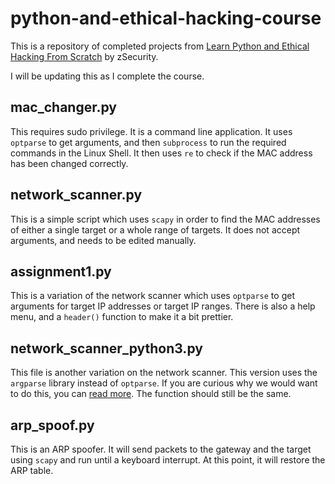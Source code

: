# python-and-ethical-hacking-course
This is a repository of completed projects from [Learn Python and Ethical Hacking From Scratch](https://www.udemy.com/course/learn-python-and-ethical-hacking-from-scratch/) by zSecurity.

I will be updating this as I complete the course. 

## mac_changer.py
This requires sudo privilege. It is a command line application. It uses `optparse` to get arguments, and then `subprocess` to run the required commands in the Linux Shell. It then uses `re` to check if the MAC address has been changed correctly. 

## network_scanner.py
This is a simple script which uses `scapy` in order to find the MAC addresses of either a single target or a whole range of targets. It does not accept arguments, and needs to be edited manually. 

## assignment1.py
This is a variation of the network scanner which uses `optparse` to get arguments for target IP addresses or target IP ranges. There is also a help menu, and a `header()` function to make it a bit prettier. 

##  network_scanner_python3.py 
This file is another variation on the network scanner. This version uses the `argparse` library instead of `optparse`. If you are curious why we would want to do this, you can [read more](https://stackoverflow.com/questions/3217673/why-use-argparse-rather-than-optparse). The function should still be the same. 

## arp_spoof.py
This is an ARP spoofer. It will send packets to the gateway and the target using `scapy` and run until a keyboard interrupt. At this point, it will restore the ARP table.
